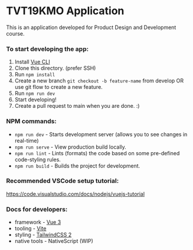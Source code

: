 # TVT19KMO Application
This is an application developed for Product Design and Development course.


### To start developing the app:
1. Install [Vue CLI](https://cli.vuejs.org/guide/installation.html)
2. Clone this directory. (prefer SSH)
3. Run `npm install`
4. Create a new branch `git checkout -b feature-name` from develop OR use git flow to create a new feature.
5. Run `npm run dev`
6. Start developing!
7. Create a pull request to main when you are done. :)

### NPM commands:
* `npm run dev` - Starts development server (allows you to see changes in real-time)
* `npm run serve` - View production build locally.
* `npm run lint` - Lints (formats) the code based on some pre-defined code-styling rules.
* `npm run build` - Builds the project for development.

### Recommended VSCode setup tutorial:
https://code.visualstudio.com/docs/nodejs/vuejs-tutorial


### Docs for developers:
* framework - [Vue 3](https://v3.vuejs.org/guide/introduction.html)
* tooling - [Vite](https://vitejs.dev/)
* styling - [TailwindCSS 2](https://tailwindcss.com/docs)
* native tools - NativeScript (WIP)
